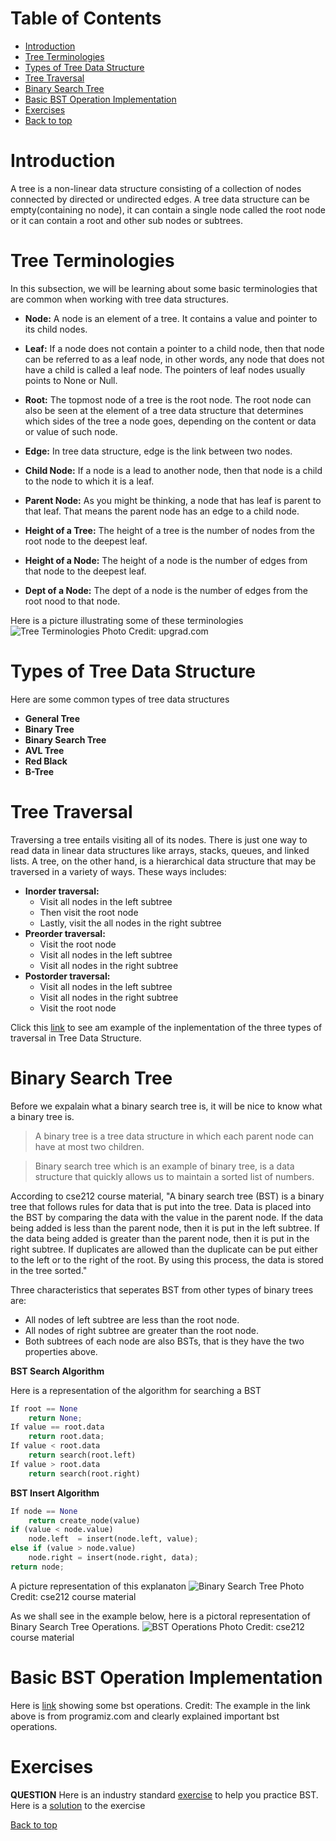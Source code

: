 # Table of Contents
- [Introduction](#introduction)
- [Tree Terminologies](#tree-terminologies)
- [Types of Tree Data Structure](#types-of-tree-data-structure)
- [Tree Traversal](#tree-traversal)
- [Binary Search Tree](#binary-search-tree)
- [Basic BST Operation Implementation](#basic-bst-operation-implementation)
- [Exercises](#exercises)
- [Back to top](#back-to-top)

# Introduction
A tree is a non-linear data structure consisting of a collection of nodes connected by directed or undirected edges. A tree data structure can be empty(containing no node), it can contain a single node called the root node or it can contain a root and other sub nodes or subtrees.
# Tree Terminologies
In this subsection, we will be learning about some basic terminologies that are common when working with tree data structures.
- **Node:** A node is an element of a tree. It contains a value and pointer to its child nodes.

- **Leaf:** If a node does not contain a pointer to a child node, then that node can be referred to as a leaf node, in other words, any node that does not have a child is called a leaf node. The pointers of leaf nodes usually points to None or Null.

- **Root:** The topmost node of a tree is the root node. The root node can also be seen at the element of a tree data structure that determines which sides of the tree a node goes, depending on the content or data or value of such node.

- **Edge:** In tree data structure, edge is the link between two nodes.

- **Child Node:** If a node is a lead to another node, then that node is a child to the node to which it is a leaf.

- **Parent Node:** As you might be thinking, a node that has leaf is parent to that leaf. That means the parent node has an edge to a child node.

- **Height of a Tree:** The height of a tree is the number of nodes from the root node to the deepest leaf.

- **Height of a Node:** The height of a node is the number of edges from that node to the deepest leaf.

- **Dept of a Node:** The dept of a node is the number of edges from the root nood to that node.

Here is a picture illustrating some of these terminologies
![Tree Terminologies](tree_terminologies.png)
Photo Credit: upgrad.com

# Types of Tree Data Structure
Here are some common types of tree data structures
- **General Tree**
- **Binary Tree**
- **Binary Search Tree**
- **AVL Tree**
- **Red Black**
- **B-Tree**
# Tree Traversal
Traversing a tree entails visiting all of its nodes. There is just one way to read data in linear data structures like arrays, stacks, queues, and linked lists. A tree, on the other hand, is a hierarchical data structure that may be traversed in a variety of ways. These ways includes:
- **Inorder traversal:** 
    - Visit all nodes in the left subtree
    - Then visit the root node
    - Lastly, visit the all nodes in the right subtree
- **Preorder traversal:**
    - Visit the root node
    - Visit all nodes in the left subtree
    - Visit all nodes in the right subtree 
- **Postorder traversal:**
    - Visit all nodes in the left subtree
    - Visit all nodes in the right subtree
    - Visit the root node

Click this [link](tree_traversal.py) to see am example of the inplementation of the three types of traversal in Tree Data Structure.

# Binary Search Tree
Before we expalain what a binary search tree is, it will be nice to know what a binary tree is.

>A binary tree is a tree data structure in which each parent node can have at most two children. 

>Binary search tree which is an example of binary tree, is a data structure that quickly allows us to maintain a sorted list of numbers.

According to cse212 course material, "A binary search tree (BST) is a binary tree that follows rules for data that is put into the tree. Data is placed into the BST by comparing the data with the value in the parent node. If the data being added is less than the parent node, then it is put in the left subtree. If the data being added is greater than the parent node, then it is put in the right subtree. If duplicates are allowed than the duplicate can be put either to the left or to the right of the root. By using this process, the data is stored in the tree sorted."

Three characteristics that seperates BST from other types of binary trees are:
- All nodes of left subtree are less than the root node.
- All nodes of right subtree are greater than the root node.
- Both subtrees of each node are also BSTs, that is they have the two properties above.

**BST Search Algorithm**

Here is a representation of the algorithm for searching a BST
```python
If root == None 
    return None;
If value == root.data 
    return root.data;
If value < root.data 
    return search(root.left)
If value > root.data 
    return search(root.right)
```

**BST Insert Algorithm**

```python
If node == None 
    return create_node(value)
if (value < node.value)
    node.left  = insert(node.left, value);
else if (value > node.value)
    node.right = insert(node.right, data);  
return node;
```

A picture representation of this explanaton
![Binary Search Tree](bst.png)
Photo Credit: cse212 course material

As we shall see in the example below, here is a pictoral representation of Binary Search Tree Operations.
![BST Operations](bst_operation.png)
Photo Credit: cse212 course material

# Basic BST Operation Implementation
Here is [link](bst_operations.py) showing some bst operations.
Credit: The example in the link above is from programiz.com and clearly explained important bst operations.

# Exercises
**QUESTION**
Here is an industry standard [exercise](tree_exercise.py) to help you practice BST. Here is a [solution](tree_exercise_solution.py) to the exercise

[Back to top](#table-of-contents)
